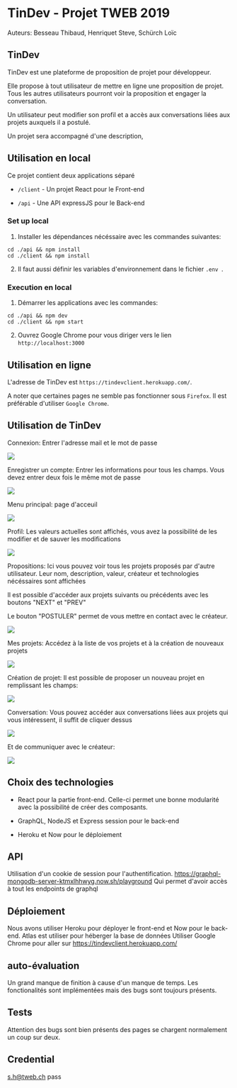 # TinDev - Projet TWEB 2019

Auteurs: Besseau Thibaud, Henriquet Steve, Schürch Loïc

## TinDev

TinDev est une plateforme de proposition de projet pour développeur.

Elle propose à tout utilisateur de mettre en ligne une proposition de projet. Tous les autres utilisateurs pourront voir la proposition et engager la conversation.

Un utilisateur peut modifier son profil et a accès aux conversations liées aux projets auxquels il a postulé.

Un projet sera accompagné d'une description,

## Utilisation en local

Ce projet contient deux applications séparé

- `/client` - Un projet React pour le Front-end

- `/api` - Une API expressJS pour le Back-end


### Set up local

1. Installer les dépendances nécéssaire avec les commandes suivantes:

  ```
cd ./api && npm install
cd ./client && npm install
```

2. Il faut aussi définir les variables d'environnement dans le fichier `.env `.

### Execution en local

1. Démarrer les applications avec les commandes:

  ```
cd ./api && npm dev
cd ./client && npm start
```

2. Ouvrez Google Chrome pour vous diriger vers le lien `http://localhost:3000`


## Utilisation en ligne

L'adresse de TinDev est `https://tindevclient.herokuapp.com/`.

A noter que certaines pages ne semble pas fonctionner sous `Firefox`. Il est préférable d'utiliser `Google Chrome`.

## Utilisation de TinDev

Connexion: Entrer l'adresse mail et le mot de passe

![](screenshots/Capture00.PNG)

Enregistrer un compte: Entrer les informations pour tous les champs. Vous devez entrer deux fois le même mot de passe

![](screenshots/Capture01.PNG)

Menu principal: page d'acceuil

![](screenshots/Capture03.PNG)

Profil: Les valeurs actuelles sont affichés, vous avez la possibilité de les modifier et de sauver les modifications

![](screenshots/Capture02.PNG)

Propositions: Ici vous pouvez voir tous les projets proposés par d'autre utilisateur. Leur nom, description, valeur, créateur et technologies nécéssaires sont affichées

Il est possible d'accéder aux projets suivants ou précédents avec les boutons "NEXT" et "PREV"

Le bouton "POSTULER" permet de vous mettre en contact avec le créateur.

![](screenshots/Capture04.PNG)

Mes projets: Accédez à la liste de vos projets et à la création de nouveaux projets

![](screenshots/Capture05.PNG)

Création de projet: Il est possible de proposer un nouveau projet en remplissant les champs:

![](screenshots/Capture06.PNG)

Conversation: Vous pouvez accéder aux conversations liées aux projets qui vous intéressent, il suffit de cliquer dessus

![](screenshots/Capture07.PNG)

Et de communiquer avec le créateur:

![](screenshots/Capture08.PNG)

## Choix des technologies

* React pour la partie front-end. Celle-ci permet une bonne modularité avec la possibilité de créer des composants.

* GraphQL, NodeJS et Express session pour le back-end

* Heroku et Now pour le déploiement

## API

Utilisation d'un cookie de session pour l'authentification.
https://graphql-mongodb-server-ktmxlhhwyg.now.sh/playground
Qui permet d'avoir accès à tout les endpoints de graphql

## Déploiement

Nous avons utiliser Heroku pour déployer le front-end et Now pour le back-end. Atlas est utiliser pour héberger la base de données
Utiliser Google Chrome pour aller sur https://tindevclient.herokuapp.com/

## auto-évaluation

Un grand manque de finition à cause d'un manque de temps. Les fonctionalités sont implémentées mais des bugs sont toujours présents.

## Tests

Attention des bugs sont bien présents des pages se chargent normalement un coup sur deux.

## Credential
s.h@tweb.ch
pass
